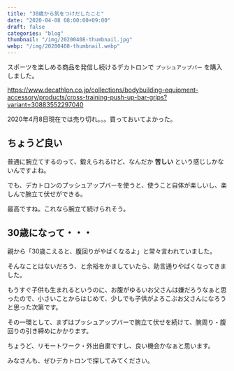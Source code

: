 ```yaml
---
title: "30歳から気をつけだしたこと"
date: "2020-04-08 08:00:00+09:00"
draft: false
categories: "blog"
thumbnail: "/img/20200408-thumbnail.jpg"
webp: "/img/20200408-thumbnail.webp"
---
```


スポーツを楽しめる商品を発信し続けるデカトロンで `プッシュアップバー` を購入しました。

https://www.decathlon.co.jp/collections/bodybuilding-equipment-accessory/products/cross-training-push-up-bar-grips?variant=30883552297040

2020年4月8日現在では売り切れ。。。買っておいてよかった。

## ちょうど良い

普通に腕立てするのって、鍛えられるけど、なんだか **苦しい** という感じしかないんですよね。

でも、デカトロンのプッシュアップバーを使うと、使うこと自体が楽しいし、楽しんで腕立て伏せができる。

最高ですね。これなら腕立て続けられそう。

## 30歳になって・・・

親から「30歳こえると、腹回りがやばくなるよ」と常々言われていました。

そんなことはないだろう、と余裕をかましていたら、助言通りやばくなってきました。

もうすぐ子供も生まれるというのに、お腹がゆるいお父さんは嫌だろうなぁと思ったので、小さいことからはじめて、少しでも子供がよろこぶお父さんになろうと思った次第です。

その一環として、まずはプッシュアップバーで腕立て伏せを続けて、腕周り・腹回りの引き締めにかかります。

ちょうど、リモートワーク・外出自粛ですし、良い機会かなぁと思います。

みなさんも、ぜひデカトロンで探してみてください。